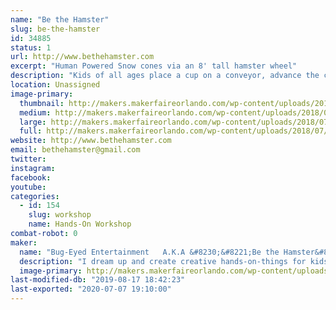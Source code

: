 ```yaml
---
name: "Be the Hamster"
slug: be-the-hamster
id: 34885
status: 1
url: http://www.bethehamster.com
excerpt: "Human Powered Snow cones via an 8' tall hamster wheel"
description: "Kids of all ages place a cup on a conveyor, advance the cup via a hand crank, sound a train horn, elevate the cup via a hand crank, add ice to the grinder, and then start running to grind up their ice to create their own snow cone. Once the cup is over filled with shaved ice, they advance their cup further down the conveyor to smash the ice it the cup via an over-sized sledge hammer, and then on to the flavor choices which are applied via shower heads. No electricity needed. Everything is achieved via their own power.  The machine was built to get kids interested in the STEM program."
location: Unassigned
image-primary:
  thumbnail: http://makers.makerfaireorlando.com/wp-content/uploads/2018/07/IMG_20160424_143432108-150x150.jpg
  medium: http://makers.makerfaireorlando.com/wp-content/uploads/2018/07/IMG_20160424_143432108-169x300.jpg
  large: http://makers.makerfaireorlando.com/wp-content/uploads/2018/07/IMG_20160424_143432108-576x1024.jpg
  full: http://makers.makerfaireorlando.com/wp-content/uploads/2018/07/IMG_20160424_143432108.jpg
website: http://www.bethehamster.com
email: bethehamster@gmail.com
twitter: 
instagram: 
facebook: 
youtube: 
categories:
  - id: 154
    slug: workshop
    name: Hands-On Workshop
combat-robot: 0
maker:
  name: "Bug-Eyed Entertainment   A.K.A &#8230;&#8221;Be the Hamster&#8221;"
  description: "I dream up and create creative hands-on-things for kids; to get them interested in Engineering."
  image-primary: http://makers.makerfaireorlando.com/wp-content/uploads/2018/07/Hamster-Logo-2-1024x1024.jpg
last-modified-db: "2019-08-17 18:42:23"
last-exported: "2020-07-07 19:10:00"
---
```

